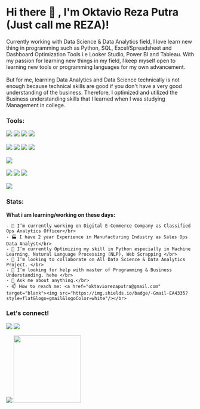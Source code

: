# Hi there 👋 , I'm Oktavio Reza Putra (Just call me REZA)!
Currently working with Data Science & Data Analytics field, I love learn new thing in programming such as Python, SQL, Excel/Spreadsheet and Dashboard Optimization Tools i.e Looker Studio, Power BI and Tableau. With my passion for learning new things in my field, I keep myself open to learning new tools or programming languages for my own advancement.
<br>
<br>
But for me, learning Data Analytics and Data Science technically is not enough because technical skills are good if you don't have a very good understanding of the business. Therefore, I optimized and utilized the Business understanding skills that I learned when I was studying Management in college.

### Tools:
<p>
    <img src="https://img.shields.io/badge/-Python-3776AB?style=flat&logo=python&logoColor=white"/>
    <img src="https://img.shields.io/badge/-Google Colab-F9AB00?style=flat&logo=googlecolab&logoColor=white"/>
    <img src="https://img.shields.io/badge/-DataGrip-000000?style=flat&logo=datagrip&logoColor=white"/>
    <img src="https://img.shields.io/badge/-Jupyter-F37626?style=flat&logo=jupyter&logoColor=white"/> <br><br>
    <img src="https://img.shields.io/badge/-MySQL-4479A1?style=flat&logo=mysql&logoColor=white"/>
    <img src="https://img.shields.io/badge/-Microsoft SQL Server-CC2927?style=flat&logo=microsoftsqlserver&logoColor=white"/>
    <img src="https://img.shields.io/badge/-Google BigQuery-669DF6?style=flat&logo=googlebigquery&logoColor=white"/>
    <img src="https://img.shields.io/badge/-DBeaver-382923?style=flat&logo=dbeaver&logoColor=white"/> <br><br>
    <img src="https://img.shields.io/badge/-Microsoft Excel-217346?style=flat&logo=microsoftexcel&logoColor=white"/> <br><br>
    <img src="https://img.shields.io/badge/-Looker-4285F4?style=flat&logo=looker&logoColor=white"/>
    <img src="https://img.shields.io/badge/-Tableau-E97627?style=flat&logo=tableau&logoColor=white"/>
    <img src="https://img.shields.io/badge/-Power BI-F2C811?style=flat&logo=powerbi&logoColor=white"/> <br><br>
    <img src="https://img.shields.io/badge/-GitHub-181717?style=flat&logo=github&logoColor=white"/>
</p>

### Stats:
**What i am learning/working on these days:**
<br>

    - 🔭 I’m currently working on Digital E-Commerce Company as Classified Ops Analytics Officer</br>
    - 🏭 I have 2 year Experience in Manufacturing Industry as Sales Ops Data Analyst</br>
    - 🌱 I’m currently Optimizing my skill in Python especially in Machine Learning, Natural Language Processing (NLP), Web Scrapping </br>
    - 👯 I’m looking to collaborate on All Data Science & Data Analytics Project. </br>
    - 🤔 I’m looking for help with master of Programming & Business Understanding. hehe </br>
    - 💬 Ask me about anything.</br>
    - 📫 How to reach me: <a href="oktaviorezaputra@gmail.com" target="blank"><img src="https://img.shields.io/badge/-Gmail-EA4335?style=flat&logo=gmail&logoColor=white"/></br>

### Let's connect!
<p>
    <a href="https://www.linkedin.com/in/oktaviorezaputra/" target="blank"><img src="https://img.shields.io/badge/-LinkedIn-0A66C2?style=flat&logo=linkedin&logoColor=white"/></a>
    <a href="https://medium.com/@oktaviorezaputra" target="blank"><img src="https://img.shields.io/badge/-Medium-000000?style=flat&logo=medium&logoColor=white"/></a>
</p>

</details>
<p>
    <img src="https://github-readme-stats.vercel.app/api?username=oktaviorezap&hide=contribs,prs&show_icons=true&hide_border=true&title_color=000" />
    <img src="https://github-readme-stats.vercel.app/api/top-langs/?username=oktaviorezap&layout=compact" height=180 />
</p>
